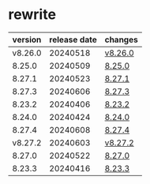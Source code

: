 # rewrite

| version | release date |             changes              |
|---------|--------------|----------------------------------|
| v8.26.0 | 20240518     | [v8.26.0](./v8.26.0-20240518.md) |
| 8.25.0  | 20240509     | [8.25.0](./8.25.0-20240509.md)   |
| 8.27.1  | 20240523     | [8.27.1](./8.27.1-20240523.md)   |
| 8.27.3  | 20240606     | [8.27.3](./8.27.3-20240606.md)   |
| 8.23.2  | 20240406     | [8.23.2](./8.23.2-20240406.md)   |
| 8.24.0  | 20240424     | [8.24.0](./8.24.0-20240424.md)   |
| 8.27.4  | 20240608     | [8.27.4](./8.27.4-20240608.md)   |
| v8.27.2 | 20240603     | [v8.27.2](./v8.27.2-20240603.md) |
| 8.27.0  | 20240522     | [8.27.0](./8.27.0-20240522.md)   |
| 8.23.3  | 20240416     | [8.23.3](./8.23.3-20240416.md)   |

